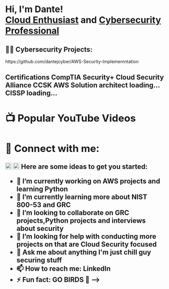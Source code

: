 <h1>Hi, I'm Dante! <br/><a href="https://github.com/dantejcyber">Cloud Enthusiast</a> and <a href="https://www.linkedin.com/in/dante-jennings">Cybersecurity Professional</a>
<h2>👨‍💻 Cybersecurity Projects:</h2>
https://github.com/dantejcyber/AWS-Security-Implememntation
 
<h2>Certifications<h/2>
CompTIA Security+
Cloud Security Alliance CCSK
AWS Solution architect loading...
CISSP loading...
  
<h2>📺 Popular YouTube Videos</h2>




<h2> 🤳 Connect with me:</h2>

[<img align="left" alt="GoldWebz | YouTube" width="22px" src="https://cdn.jsdelivr.net/npm/simple-icons@v3/icons/youtube.svg" />][youtube]
[<img align="left" alt="dante-jennings | LinkedIn" width="22px" src="https://cdn.jsdelivr.net/npm/simple-icons@v3/icons/linkedin.svg" />][linkedin]


[youtube]: https://youtube.com/@GoldWebz
[linkedin]: https://linkedin.com/in/dante-jennings



Here are some ideas to get you started:

- 🔭 I’m currently working on AWS projects and learning Python
- 🌱 I’m currently learning more about NIST 800-53 and GRC
- 👯 I’m looking to collaborate on GRC projects,Python projects and interviews about security
- 🤔 I’m looking for help with conducting more projects on that are Cloud Security focused
- 💬 Ask me about anything I'm just chill guy securing stuff
- 📫 How to reach me: LinkedIn
- ⚡ Fun fact: GO BIRDS 🦅
-->
